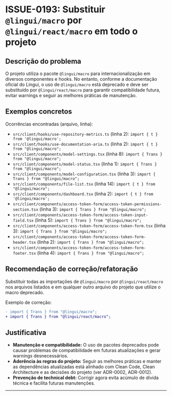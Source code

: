 # ISSUE-0193: Substituir `@lingui/macro` por `@lingui/react/macro` em todo o projeto

## Descrição do problema

O projeto utiliza o pacote `@lingui/macro` para internacionalização em diversos componentes e hooks. No entanto, conforme a documentação oficial do Lingui, o uso de `@lingui/macro` está deprecado e deve ser substituído por `@lingui/react/macro` para garantir compatibilidade futura, evitar warnings e seguir as melhores práticas de manutenção.

## Exemplos concretos

Ocorrências encontradas (arquivo, linha):

- `src/client/hooks/use-repository-metrics.ts` (linha 2): `import { t } from '@lingui/macro';`
- `src/client/hooks/use-documentation-aria.ts` (linha 2): `import { t } from "@lingui/macro";`
- `src/client/components/model-settings.tsx` (linha 8): `import { Trans } from "@lingui/macro";`
- `src/client/components/model-status.tsx` (linha 1): `import { Trans } from "@lingui/macro";`
- `src/client/components/model-configuration.tsx` (linha 3): `import { Trans } from "@lingui/macro";`
- `src/client/components/file-list.tsx` (linha 14): `import { t } from "@lingui/macro";`
- `src/client/components/dashboard.tsx` (linha 2): `import { t } from '@lingui/macro';`
- `src/client/components/access-token-form/access-token-permissions-section.tsx` (linha 3): `import { Trans } from "@lingui/macro";`
- `src/client/components/access-token-form/access-token-input-field.tsx` (linha 5): `import { Trans } from "@lingui/macro";`
- `src/client/components/access-token-form/access-token-form.tsx` (linha 3): `import { Trans } from "@lingui/macro";`
- `src/client/components/access-token-form/access-token-form-header.tsx` (linha 2): `import { Trans } from "@lingui/macro";`
- `src/client/components/access-token-form/access-token-form-footer.tsx` (linha 4): `import { Trans } from "@lingui/macro";`

## Recomendação de correção/refatoração

Substituir todas as importações de `@lingui/macro` por `@lingui/react/macro` nos arquivos listados e em qualquer outro arquivo do projeto que utilize o macro deprecado.

Exemplo de correção:
```diff
- import { Trans } from "@lingui/macro";
+ import { Trans } from "@lingui/react/macro";
```

## Justificativa

- **Manutenção e compatibilidade:** O uso de pacotes deprecados pode causar problemas de compatibilidade em futuras atualizações e gerar warnings desnecessários.
- **Aderência às regras do projeto:** Seguir as melhores práticas e manter as dependências atualizadas está alinhado com Clean Code, Clean Architecture e as decisões do projeto (ver ADR-0002, ADR-0012).
- **Prevenção de technical debt:** Corrigir agora evita acúmulo de dívida técnica e facilita futuras manutenções.

---